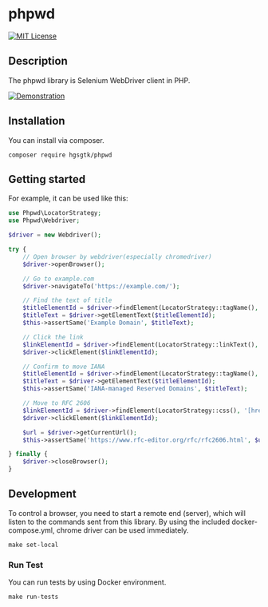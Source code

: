 # phpwd

[![MIT License](https://img.shields.io/github/license/hgsgtk/phpwd)](https://github.com/hgsgtk/phpwd/blob/main/LICENSE)

## Description

The phpwd library is Selenium WebDriver client in PHP.

[![Demonstration](https://img.youtube.com/vi/nDI6R5_jSxE/0.jpg)](https://www.youtube.com/watch?v=nDI6R5_jSxE)

## Installation

You can install via composer.

```
composer require hgsgtk/phpwd
```

## Getting started

For example, it can be used like this:

```php
use Phpwd\LocatorStrategy;
use Phpwd\Webdriver;

$driver = new Webdriver();

try {
    // Open browser by webdriver(especially chromedriver)
    $driver->openBrowser();

    // Go to example.com
    $driver->navigateTo('https://example.com/');

    // Find the text of title
    $titleElementId = $driver->findElement(LocatorStrategy::tagName(), 'h1');
    $titleText = $driver->getElementText($titleElementId);
    $this->assertSame('Example Domain', $titleText);

    // Click the link
    $linkElementId = $driver->findElement(LocatorStrategy::linkText(), 'More information...');
    $driver->clickElement($linkElementId);

    // Confirm to move IANA
    $titleElementId = $driver->findElement(LocatorStrategy::tagName(), 'h1');
    $titleText = $driver->getElementText($titleElementId);
    $this->assertSame('IANA-managed Reserved Domains', $titleText);

    // Move to RFC 2606
    $linkElementId = $driver->findElement(LocatorStrategy::css(), '[href="/go/rfc2606"]');
    $driver->clickElement($linkElementId);

    $url = $driver->getCurrentUrl();
    $this->assertSame('https://www.rfc-editor.org/rfc/rfc2606.html', $url);

} finally {
    $driver->closeBrowser();
}
```

## Development

To control a browser, you need to start a remote end (server), which will listen to the commands sent from this library.
By using the included docker-compose.yml, chrome driver can be used immediately.

```
make set-local
```

### Run Test

You can run tests by using Docker environment.

```
make run-tests
```
